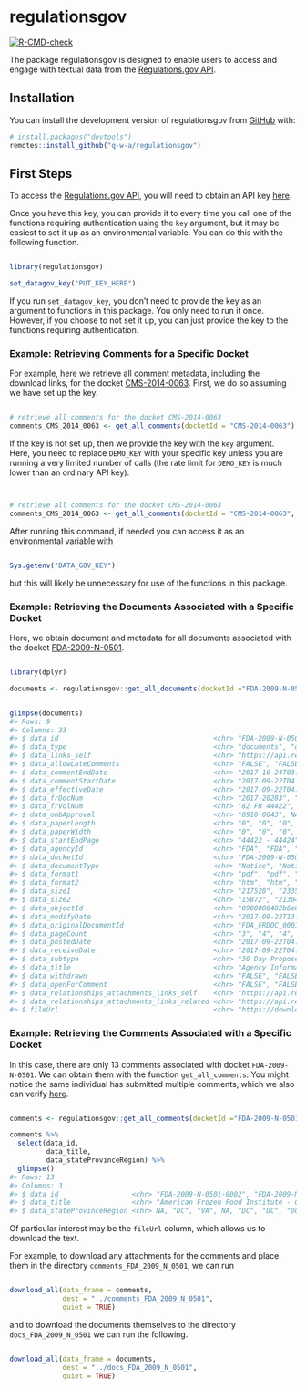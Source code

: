 
<!-- README.md is generated from README.Rmd. Please edit that file -->

# regulationsgov

<!-- badges: start -->

[![R-CMD-check](https://github.com/q-w-a/regulationsgov/workflows/R-CMD-check/badge.svg)](https://github.com/q-w-a/regulationsgov/actions)
<!-- badges: end -->

The package regulationsgov is designed to enable users to access and
engage with textual data from the [Regulations.gov
API](https://open.gsa.gov/api/regulationsgov/).

## Installation

You can install the development version of regulationsgov from
[GitHub](https://github.com/) with:

``` r
# install.packages("devtools")
remotes::install_github("q-w-a/regulationsgov")
```

## First Steps

To access the [Regulations.gov
API](https://open.gsa.gov/api/regulationsgov/), you will need to obtain
an API key
[here](https://open.gsa.gov/api/regulationsgov/#getting-started).

Once you have this key, you can provide it to every time you call one of
the functions requiring authentication using the `key` argument, but it
may be easiest to set it up as an environmental variable. You can do
this with the following function.

``` r

library(regulationsgov)

set_datagov_key("PUT_KEY_HERE")
```

If you run `set_datagov_key`, you don’t need to provide the key as an
argument to functions in this package. You only need to run it once.
However, if you choose to not set it up, you can just provide the key to
the functions requiring authentication.

### Example: Retrieving Comments for a Specific Docket

For example, here we retrieve all comment metadata, including the
download links, for the docket
[CMS-2014-0063](https://www.regulations.gov/docket/CMS-2014-0063).
First, we do so assuming we have set up the key.

``` r

# retrieve all comments for the docket CMS-2014-0063
comments_CMS_2014_0063 <- get_all_comments(docketId = "CMS-2014-0063")
```

If the key is not set up, then we provide the key with the `key`
argument. Here, you need to replace `DEMO_KEY` with your specific key
unless you are running a very limited number of calls (the rate limit
for `DEMO_KEY` is much lower than an ordinary API key).

``` r


# retrieve all comments for the docket CMS-2014-0063
comments_CMS_2014_0063 <- get_all_comments(docketId = "CMS-2014-0063", key = "DEMO_KEY")
```

After running this command, if needed you can access it as an
environmental variable with

``` r

Sys.getenv("DATA_GOV_KEY")
```

but this will likely be unnecessary for use of the functions in this
package.

### Example: Retrieving the Documents Associated with a Specific Docket

Here, we obtain document and metadata for all documents associated with
the docket
[FDA-2009-N-0501](https://www.regulations.gov/docket/FDA-2009-N-0501).

``` r

library(dplyr)

documents <- regulationsgov::get_all_documents(docketId ="FDA-2009-N-0501")


glimpse(documents)
#> Rows: 9
#> Columns: 33
#> $ data_id                                      <chr> "FDA-2009-N-0501-0009", "…
#> $ data_type                                    <chr> "documents", "documents",…
#> $ data_links_self                              <chr> "https://api.regulations.…
#> $ data_allowLateComments                       <chr> "FALSE", "FALSE", "FALSE"…
#> $ data_commentEndDate                          <chr> "2017-10-24T03:59:59Z", "…
#> $ data_commentStartDate                        <chr> "2017-09-22T04:00:00Z", "…
#> $ data_effectiveDate                           <chr> "2017-09-22T04:00:00Z", "…
#> $ data_frDocNum                                <chr> "2017-20283", "2017-11821…
#> $ data_frVolNum                                <chr> "82 FR 44422", "82 26489"…
#> $ data_ombApproval                             <chr> "0910-0643", NA, NA, NA, …
#> $ data_paperLength                             <chr> "0", "0", "0", "0", "0", …
#> $ data_paperWidth                              <chr> "0", "0", "0", "0", "0", …
#> $ data_startEndPage                            <chr> "44422 - 44424", "26489 -…
#> $ data_agencyId                                <chr> "FDA", "FDA", "FDA", "FDA…
#> $ data_docketId                                <chr> "FDA-2009-N-0501", "FDA-2…
#> $ data_documentType                            <chr> "Notice", "Notice", "Noti…
#> $ data_format1                                 <chr> "pdf", "pdf", "pdf", "pdf…
#> $ data_format2                                 <chr> "htm", "htm", "htm", "htm…
#> $ data_size1                                   <chr> "217528", "233578", "5953…
#> $ data_size2                                   <chr> "15872", "21304", "21308"…
#> $ data_objectId                                <chr> "0900006482b6e6bf", "0900…
#> $ data_modifyDate                              <chr> "2017-09-22T13:38:49Z", "…
#> $ data_originalDocumentId                      <chr> "FDA_FRDOC_0001-7718", "F…
#> $ data_pageCount                               <chr> "3", "4", "4", "4", "3", …
#> $ data_postedDate                              <chr> "2017-09-22T04:00:00Z", "…
#> $ data_receiveDate                             <chr> "2017-09-22T04:00:00Z", "…
#> $ data_subtype                                 <chr> "30 Day Proposed Informat…
#> $ data_title                                   <chr> "Agency Information Colle…
#> $ data_withdrawn                               <chr> "FALSE", "FALSE", "FALSE"…
#> $ data_openForComment                          <chr> "FALSE", "FALSE", "FALSE"…
#> $ data_relationships_attachments_links_self    <chr> "https://api.regulations.…
#> $ data_relationships_attachments_links_related <chr> "https://api.regulations.…
#> $ fileUrl                                      <chr> "https://downloads.regula…
```

### Example: Retrieving the Comments Associated with a Specific Docket

In this case, there are only 13 comments associated with docket
`FDA-2009-N-0501`. We can obtain them with the function
`get_all_comments`. You might notice the same individual has submitted
multiple comments, which we also can verify
[here](https://www.regulations.gov/docket/FDA-2009-N-0501/comments).

``` r

comments <- regulationsgov::get_all_comments(docketId ="FDA-2009-N-0501")

comments %>%
  select(data_id, 
         data_title,
         data_stateProvinceRegion) %>%
  glimpse()
#> Rows: 13
#> Columns: 3
#> $ data_id                  <chr> "FDA-2009-N-0501-0002", "FDA-2009-N-0501-0003…
#> $ data_title               <chr> "American Frozen Food Institute - Comment ", …
#> $ data_stateProvinceRegion <chr> NA, "DC", "VA", NA, "DC", "DC", "DC", NA, NA,…
```

Of particular interest may be the `fileUrl` column, which allows us to
download the text.

For example, to download any attachments for the comments and place them
in the directory `comments_FDA_2009_N_0501`, we can run

``` r

download_all(data_frame = comments, 
             dest = "../comments_FDA_2009_N_0501", 
             quiet = TRUE)
```

and to download the documents themselves to the directory
`docs_FDA_2009_N_0501` we can run the following.

``` r

download_all(data_frame = documents, 
             dest = "../docs_FDA_2009_N_0501", 
             quiet = TRUE)
```
